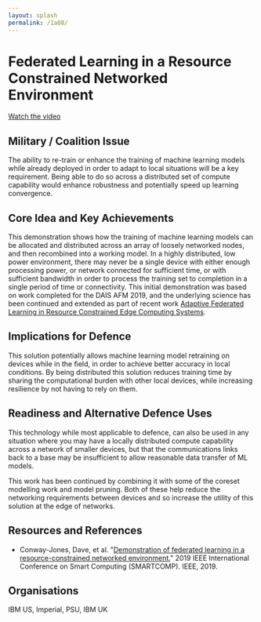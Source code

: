 ```yaml
---
layout: splash
permalink: /1a08/
---
```


# Federated Learning in a Resource Constrained Networked Environment
[Watch the video](https://ibm.box.com/v/Showcase-1a08-video)

## Military / Coalition Issue
The ability to re-train or enhance the training of machine learning models while already deployed in order to adapt
to local situations will be a key requirement. Being able to do so across a distributed set of compute capability
would enhance robustness and potentially speed up learning convergence.

## Core Idea and Key Achievements
This demonstration shows how the training of machine learning models can be allocated and distributed across an array
of loosely networked nodes, and then recombined into a working model. In a highly distributed, low power environment,
there may never be a single device with either enough processing power, or network connected for sufficient time, or
with sufficient bandwidth in order to process the training set to completion in a single period of time or
connectivity. This initial demonstration was based on work completed for the DAIS AFM 2019, and the underlying
science has been continued and extended as part of recent work
[Adaptive Federated Learning in Resource Constrained Edge Computing Systems](/1b06/).

## Implications for Defence
This solution potentially allows machine learning model retraining on devices while in the field, in order to
achieve better accuracy in local conditions. By being distributed this solution reduces training time by sharing the
computational burden with other local devices, while increasing resilience by not having to rely on them.

## Readiness and Alternative Defence Uses
This technology while most applicable to defence, can also be used in any situation where you may have a locally
distributed compute capability across a network of smaller devices, but that the communications links back to a base
may be insufficient to allow reasonable data transfer of ML models.

This work has been continued by combining it with some of the coreset modelling work and model pruning. Both of
these help reduce the networking requirements between devices and so increase the utility of this solution at the
edge of networks.

## Resources and References
* Conway-Jones, Dave, et al.
  "[Demonstration of federated learning in a resource-constrained networked environment.](/doc-4099/)"
  2019 IEEE International Conference on Smart Computing (SMARTCOMP). IEEE, 2019.

## Organisations
IBM US, Imperial, PSU, IBM UK
